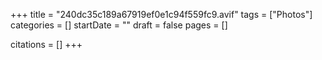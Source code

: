 +++
title = "240dc35c189a67919ef0e1c94f559fc9.avif"
tags = ["Photos"]
categories = []
startDate = ""
draft = false
pages = []

citations = []
+++
